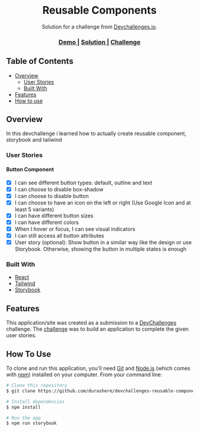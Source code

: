 <!-- Please update value in the {}  -->

<h1 align="center">Reusable Components</h1>

<div align="center">
   Solution for a challenge from  <a href="http://devchallenges.io" target="_blank">Devchallenges.io</a>.
</div>

<div align="center">
  <h3>
    <a href="https://devchallenges-reusable-components.vercel.app">
      Demo
    </a>
    <span> | </span>
    <a href="https://github.com/durashere/devchallenges-reusable-components">
      Solution
    </a>
    <span> | </span>
    <a href="https://devchallenges.io/challenges/ohgVTyJCbm5OZyTB2gNY">
      Challenge
    </a>
  </h3>
</div>

<!-- TABLE OF CONTENTS -->

## Table of Contents

- [Overview](#overview)
  - [User Stories](#user-stories)
  - [Built With](#built-with)
- [Features](#features)
- [How to use](#how-to-use)

<!-- OVERVIEW -->

## Overview

In this devchallenge i learned how to actually create reusable component, storybook and tailwind

### User Stories

#### Button Component

- [x] I can see different button types: default, outline and text
- [x] I can choose to disable box-shadow
- [x] I can choose to disable button
- [x] I can choose to have an icon on the left or right (Use Google Icon and at least 5 variants)
- [x] I can have different button sizes
- [x] I can have different colors
- [x] When I hover or focus, I can see visual indicators
- [x] I can still access all button attributes
- [x] User story (optional): Show button in a similar way like the design or use Storybook. Otherwise, showing the button in multiple states is enough

### Built With

- [React](https://nextjs.org/)
- [Tailwind](https://tailwindcss.com/)
- [Storybook](https://storybook.js.org/)

## Features

This application/site was created as a submission to a [DevChallenges](https://devchallenges.io/challenges) challenge. The [challenge](https://devchallenges.io/challenges/ohgVTyJCbm5OZyTB2gNY) was to build an application to complete the given user stories.

## How To Use

<!-- This is an example, please update according to your application -->

To clone and run this application, you'll need [Git](https://git-scm.com) and [Node.js](https://nodejs.org/en/download/) (which comes with [npm](http://npmjs.com)) installed on your computer. From your command line:

```bash
# Clone this repository
$ git clone https://github.com/durashere/devchallenges-reusable-components

# Install dependencies
$ npm install

# Run the app
$ npm run storybook
```
